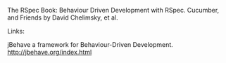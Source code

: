 The RSpec Book:  Behaviour Driven Development with RSpec. Cucumber, and Friends by David Chelimsky, et al.

Links:

jBehave a framework for Behaviour-Driven Development.  http://jbehave.org/index.html

